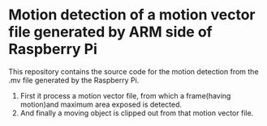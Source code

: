 Motion detection of a motion vector file generated by ARM side of Raspberry Pi
==================
This repository contains the source code for the motion detection from the .mv file generated by the Raspberry Pi.

1. First it process a motion vector file, from which a frame(having motion)and maximum area exposed is detected.
2. And finally a moving object is clipped out from that motion vector file.

